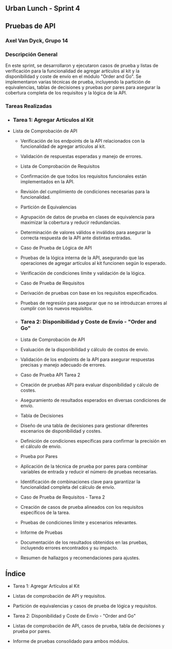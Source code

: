 ## Urban Lunch  - Sprint 4
## Pruebas de API
### Axel Van Dyck, Grupo 14

### Descripción General
En este sprint, se desarrollaron y ejecutaron casos de prueba y listas de verificación para la funcionalidad de agregar artículos al kit y la disponibilidad y coste de envío en el módulo "Order and Go". Se implementaron varias técnicas de prueba, incluyendo la partición de equivalencias, tablas de decisiones y pruebas por pares para asegurar la cobertura completa de los requisitos y la lógica de la API.

### Tareas Realizadas
- ### Tarea 1: Agregar Artículos al Kit
- Lista de Comprobación de API

  - Verificación de los endpoints de la API relacionados con la funcionalidad de agregar artículos al kit.
  - Validación de respuestas esperadas y manejo de errores.
  - Lista de Comprobación de Requisitos


  - Confirmación de que todos los requisitos funcionales están implementados en la API.
  - Revisión del cumplimiento de condiciones necesarias para la funcionalidad.
  - Partición de Equivalencias

  - Agrupación de datos de prueba en clases de equivalencia para maximizar la cobertura y reducir redundancias.
  - Determinación de valores válidos e inválidos para asegurar la correcta respuesta de la API ante distintas entradas.
  - Caso de Prueba de Lógica de API

  - Pruebas de la lógica interna de la API, asegurando que las operaciones de agregar artículos al kit funcionen según lo esperado.
  - Verificación de condiciones límite y validación de la lógica.
  - Caso de Prueba de Requisitos

  - Derivación de pruebas con base en los requisitos especificados.
  - Pruebas de regresión para asegurar que no se introduzcan errores al cumplir con los nuevos requisitos. 

  - ### Tarea 2: Disponibilidad y Coste de Envío - "Order and Go"
  - Lista de Comprobación de API

  - Evaluación de la disponibilidad y cálculo de costos de envío.
  - Validación de los endpoints de la API para asegurar respuestas precisas y manejo adecuado de errores.
  - Caso de Prueba API Tarea 2


  - Creación de pruebas API para evaluar disponibilidad y cálculo de costes.
  - Aseguramiento de resultados esperados en diversas condiciones de envío.
  - Tabla de Decisiones


  - Diseño de una tabla de decisiones para gestionar diferentes escenarios de disponibilidad y costes.
  - Definición de condiciones específicas para confirmar la precisión en el cálculo de envío.
  - Prueba por Pares


  - Aplicación de la técnica de prueba por pares para combinar variables de entrada y reducir el número de pruebas necesarias.
  - Identificación de combinaciones clave para garantizar la funcionalidad completa del cálculo de envío.
  - Caso de Prueba de Requisitos - Tarea 2


  - Creación de casos de prueba alineados con los requisitos específicos de la tarea.
  - Pruebas de condiciones límite y escenarios relevantes.
  - Informe de Pruebas

  - Documentación de los resultados obtenidos en las pruebas, incluyendo errores encontrados y su impacto.
  - Resumen de hallazgos y recomendaciones para ajustes.
## Índice
  - Tarea 1: Agregar Artículos al Kit

  - Listas de comprobación de API y requisitos.

  - Partición de equivalencias y casos de prueba de lógica y requisitos.
  
  - Tarea 2: Disponibilidad y Coste de Envío - "Order and Go"
  
  - Listas de comprobación de API, casos de prueba, tabla de decisiones y prueba por pares.
  
  - Informe de pruebas consolidado para ambos módulos.